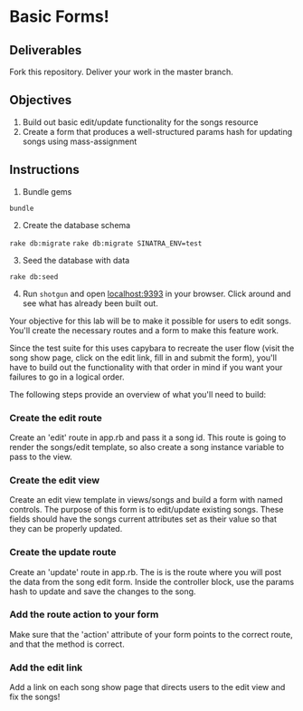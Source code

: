 # Basic Forms!

## Deliverables

Fork this repository. Deliver your work in the master branch.

## Objectives

1) Build out basic edit/update functionality for the songs resource
2) Create a form that produces a well-structured params hash for updating songs using mass-assignment

## Instructions

1) Bundle gems

`bundle`

2) Create the database schema

`rake db:migrate`
`rake db:migrate SINATRA_ENV=test`

3) Seed the database with data

`rake db:seed`

4) Run `shotgun` and open [localhost:9393](http://localhost:9393/) in your browser. Click around and see what has already been built out.

Your objective for this lab will be to make it possible for users to edit songs. You'll create the necessary routes and a form to make this feature work.

Since the test suite for this uses capybara to recreate the user flow (visit the song show page, click on the edit link, fill in and submit the form), you'll have to build out the functionality with that order in mind if you want your failures to go in a logical order. 

The following steps provide an overview of what you'll need to build:

### Create the edit route

Create an 'edit' route in app.rb and pass it a song id. This route is going to render the songs/edit template, so also create a song instance variable to pass to the view.

### Create the edit view

Create an edit view template in views/songs and build a form with named controls. The purpose of this form is to edit/update existing songs. These fields should have the songs current attributes set as their value so that they can be properly updated.

### Create the update route

Create an 'update' route in app.rb. The is is the route where you will post the data from the song edit form. Inside the controller block, use the params hash to update and save the changes to the song.

### Add the route action to your form

Make sure that the 'action' attribute of your form points to the correct route, and that the method is correct.

### Add the edit link

Add a link on each song show page that directs users to the edit view
and fix the songs!
